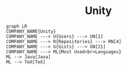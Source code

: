 <h1 align="center">Unity</h1>

```mermaid
graph LR
COMPANY_NAME{Unity}
COMPANY_NAME ---> U{Users} ---> UN[1]
COMPANY_NAME ---> R{Repositories} ---> RN[4]
COMPANY_NAME ---> G{Gists} ---> GN[21]
COMPANY_NAME ---> ML{Most Used<br>Languages}
ML --> Java[Java]
ML --> TeX[TeX]
```
